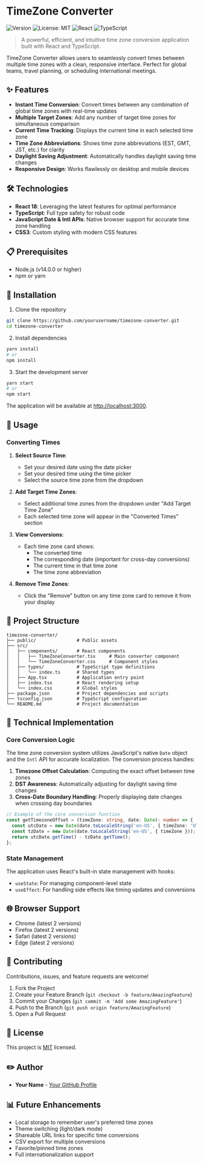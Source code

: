 # TimeZone Converter

![Version](https://img.shields.io/badge/version-1.0.0-blue.svg?cacheSeconds=2592000)
![License: MIT](https://img.shields.io/badge/License-MIT-yellow.svg)
![React](https://img.shields.io/badge/React-18.2.0-61DAFB?logo=react)
![TypeScript](https://img.shields.io/badge/TypeScript-4.9.5-3178C6?logo=typescript)

> A powerful, efficient, and intuitive time zone conversion application built with React and TypeScript.

TimeZone Converter allows users to seamlessly convert times between multiple time zones with a clean, responsive interface. Perfect for global teams, travel planning, or scheduling international meetings.

## ✨ Features

- **Instant Time Conversion**: Convert times between any combination of global time zones with real-time updates
- **Multiple Target Zones**: Add any number of target time zones for simultaneous comparison
- **Current Time Tracking**: Displays the current time in each selected time zone
- **Time Zone Abbreviations**: Shows time zone abbreviations (EST, GMT, JST, etc.) for clarity
- **Daylight Saving Adjustment**: Automatically handles daylight saving time changes
- **Responsive Design**: Works flawlessly on desktop and mobile devices

## 🛠️ Technologies

- **React 18**: Leveraging the latest features for optimal performance
- **TypeScript**: Full type safety for robust code
- **JavaScript Date & Intl APIs**: Native browser support for accurate time zone handling
- **CSS3**: Custom styling with modern CSS features

## 📋 Prerequisites

- Node.js (v14.0.0 or higher)
- npm or yarn

## 🚀 Installation

1. Clone the repository

```sh
git clone https://github.com/yourusername/timezone-converter.git
cd timezone-converter
```

2. Install dependencies

```sh
yarn install
# or
npm install
```

3. Start the development server

```sh
yarn start
# or
npm start
```

The application will be available at [http://localhost:3000](http://localhost:3000).

## 📖 Usage

### Converting Times

1. **Select Source Time**:
   - Set your desired date using the date picker
   - Set your desired time using the time picker
   - Select the source time zone from the dropdown

2. **Add Target Time Zones**:
   - Select additional time zones from the dropdown under "Add Target Time Zone"
   - Each selected time zone will appear in the "Converted Times" section

3. **View Conversions**:
   - Each time zone card shows:
     - The converted time
     - The corresponding date (important for cross-day conversions)
     - The current time in that time zone
     - The time zone abbreviation

4. **Remove Time Zones**:
   - Click the "Remove" button on any time zone card to remove it from your display

## 📁 Project Structure

```
timezone-converter/
├── public/               # Public assets
├── src/
│   ├── components/       # React components
│   │   ├── TimeZoneConverter.tsx     # Main converter component
│   │   └── TimeZoneConverter.css     # Component styles
│   ├── types/            # TypeScript type definitions
│   │   └── index.ts      # Shared types
│   ├── App.tsx           # Application entry point
│   ├── index.tsx         # React rendering setup
│   └── index.css         # Global styles
├── package.json          # Project dependencies and scripts
├── tsconfig.json         # TypeScript configuration
└── README.md             # Project documentation
```

## 🔧 Technical Implementation

### Core Conversion Logic

The time zone conversion system utilizes JavaScript's native `Date` object and the `Intl` API for accurate localization. The conversion process handles:

1. **Timezone Offset Calculation**: Computing the exact offset between time zones
2. **DST Awareness**: Automatically adjusting for daylight saving time changes
3. **Cross-Date Boundary Handling**: Properly displaying date changes when crossing day boundaries

```typescript
// Example of the core conversion function
const getTimezoneOffset = (timeZone: string, date: Date): number => {
  const utcDate = new Date(date.toLocaleString('en-US', { timeZone: 'UTC' }));
  const tzDate = new Date(date.toLocaleString('en-US', { timeZone }));
  return utcDate.getTime() - tzDate.getTime();
};
```

### State Management

The application uses React's built-in state management with hooks:

- `useState`: For managing component-level state
- `useEffect`: For handling side effects like timing updates and conversions

## 🌐 Browser Support

- Chrome (latest 2 versions)
- Firefox (latest 2 versions)
- Safari (latest 2 versions)
- Edge (latest 2 versions)

## 🤝 Contributing

Contributions, issues, and feature requests are welcome!

1. Fork the Project
2. Create your Feature Branch (`git checkout -b feature/AmazingFeature`)
3. Commit your Changes (`git commit -m 'Add some AmazingFeature'`)
4. Push to the Branch (`git push origin feature/AmazingFeature`)
5. Open a Pull Request

## 📝 License

This project is [MIT](https://opensource.org/licenses/MIT) licensed.

## ✏️ Author

- **Your Name** - [Your GitHub Profile](https://github.com/yourusername)

## 📊 Future Enhancements

- Local storage to remember user's preferred time zones
- Theme switching (light/dark mode)
- Shareable URL links for specific time conversions
- CSV export for multiple conversions
- Favorite/pinned time zones
- Full internationalization support